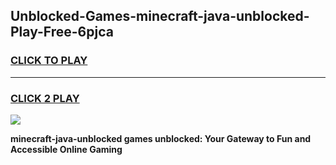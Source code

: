 
## Unblocked-Games-minecraft-java-unblocked-Play-Free-6pjca
<h3>
<a href="https://premium76.site?title=minecraft-java-unblocked&ref=23A">CLICK TO PLAY</a></h3>
<hr>

<h3>
<a href="https://premium76.site?title=minecraft-java-unblocked&ref=23A">CLICK 2 PLAY</a>
  
</h3>

<a href="https://premium76.site?title=minecraft-java-unblocked&ref=23A"><img src="https://clearcache.store/games.png"></a>


**minecraft-java-unblocked games unblocked: Your Gateway to Fun and Accessible Online Gaming**
